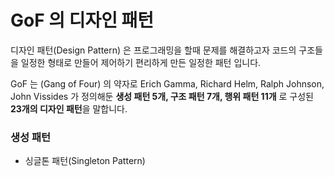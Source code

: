 # GoF 의 디자인 패턴

디자인 패턴(Design Pattern) 은 프로그래밍을 할때 문제를 해결하고자 코드의 구조들을 일정한 형태로 만들어 제어하기 편리하게 만든 일정한 패턴 입니다.   

GoF 는 (Gang of Four) 의 약자로 Erich Gamma, Richard Helm, Ralph Johnson, John Vissides 가 정의해둔 
**생성 패턴 5개, 구조 패턴 7개, 행위 패턴 11개** 로 구성된 **23개의 디자인 패턴**을 말합니다.

### 생성 패턴
- 싱글톤 패턴(Singleton Pattern)